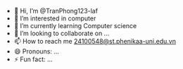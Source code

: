 - 👋 Hi, I’m @TranPhong123-laf
- 👀 I’m interested in computer
- 🌱 I’m currently learning Computer science
- 💞️ I’m looking to collaborate on ...
- 📫 How to reach me 24100548@st.phenikaa-uni.edu.vn
- 😄 Pronouns: ...
- ⚡ Fun fact: ...

<!---
TranPhong123-laf/TranPhong123-laf is a ✨ special ✨ repository because its `README.md` (this file) appears on your GitHub profile.
You can click the Preview link to take a look at your changes.
--->
